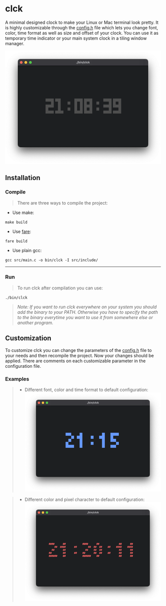 # clck
A minimal designed clock to make your Linux or Mac terminal look pretty. It is highly customizable through the [config.h](https://github.com/Flederossi/clck/blob/main/src/include/config.h) file which lets you change font, color, time format as well as size and offset of your clock. You can use it as temporary time indicator or your main system clock in a tiling window manager.

![Alt Text](https://github.com/Flederossi/clck/blob/main/assets/screen-1.png)

## Installation
### Compile
> There are three ways to compile the project:

- Use make:
```
make build
```

- Use [fare](https://github.com/Flederossi/fare/):
```
fare build
```

- Use plain gcc:
```
gcc src/main.c -o bin/clck -I src/include/
```
---
### Run
> To run clck after compilation you can use:
```
./bin/clck
```
> *Note: If you want to run clck everywhere on your system you should add the binary to your PATH. Otherwise you have to specify the path to the binary everytime you want to use it from somewhere else or another program.*

## Customization

To customize clck you can change the parameters of the [config.h](https://github.com/Flederossi/clck/blob/main/src/include/config.h) file to your needs and then recompile the project. Now your changes should be applied. There are comments on each customizable parameter in the configuration file.

### Examples
> - Different font, color and time format to default configuration:
> ![Alt Text](https://github.com/Flederossi/clck/blob/main/assets/screen-2.png)

> - Different color and pixel character to default configuration:
> ![Alt Text](https://github.com/Flederossi/clck/blob/main/assets/screen-3.png)
